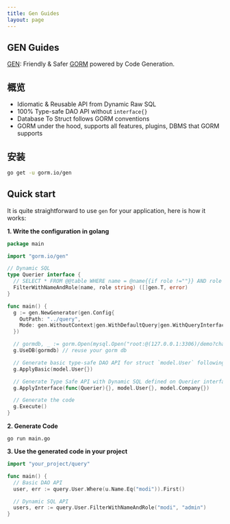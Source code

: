 ```yaml
---
title: Gen Guides
layout: page
---
```


## GEN Guides

[GEN](https://github.com/go-gorm/gen): Friendly & Safer [GORM](https://github.com/go-gorm/gorm) powered by Code Generation.

## 概览

- Idiomatic & Reusable API from Dynamic Raw SQL
- 100% Type-safe DAO API without `interface{}`
- Database To Struct follows GORM conventions
- GORM under the hood, supports all features, plugins, DBMS that GORM supports

## 安装

```sh
go get -u gorm.io/gen
```

## Quick start

It is quite straightforward to use `gen` for your application, here is how it works:

**1. Write the configuration in golang**

```go
package main

import "gorm.io/gen"

// Dynamic SQL
type Querier interface {
  // SELECT * FROM @@table WHERE name = @name{{if role !=""}} AND role = @role{{end}}
  FilterWithNameAndRole(name, role string) ([]gen.T, error)
}

func main() {
  g := gen.NewGenerator(gen.Config{
    OutPath: "../query",
    Mode: gen.WithoutContext|gen.WithDefaultQuery|gen.WithQueryInterface, // generate mode
  })

  // gormdb, _ := gorm.Open(mysql.Open("root:@(127.0.0.1:3306)/demo?charset=utf8mb4&parseTime=True&loc=Local"))
  g.UseDB(gormdb) // reuse your gorm db

  // Generate basic type-safe DAO API for struct `model.User` following conventions
  g.ApplyBasic(model.User{})

  // Generate Type Safe API with Dynamic SQL defined on Querier interface for `model.User` and `model.Company`
  g.ApplyInterface(func(Querier){}, model.User{}, model.Company{})

  // Generate the code
  g.Execute()
}
```

**2. Generate Code**

`go run main.go`

**3. Use the generated code in your project**

```go
import "your_project/query"

func main() {
  // Basic DAO API
  user, err := query.User.Where(u.Name.Eq("modi")).First()

  // Dynamic SQL API
  users, err := query.User.FilterWithNameAndRole("modi", "admin")
}
```
